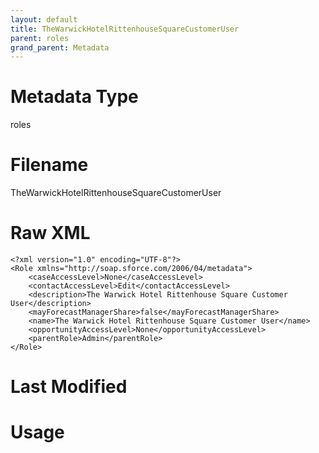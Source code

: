 ```yaml
---
layout: default
title: TheWarwickHotelRittenhouseSquareCustomerUser
parent: roles
grand_parent: Metadata
---
```

# Metadata Type
roles


# Filename 
TheWarwickHotelRittenhouseSquareCustomerUser


# Raw XML
```
<?xml version="1.0" encoding="UTF-8"?>
<Role xmlns="http://soap.sforce.com/2006/04/metadata">
    <caseAccessLevel>None</caseAccessLevel>
    <contactAccessLevel>Edit</contactAccessLevel>
    <description>The Warwick Hotel Rittenhouse Square Customer User</description>
    <mayForecastManagerShare>false</mayForecastManagerShare>
    <name>The Warwick Hotel Rittenhouse Square Customer User</name>
    <opportunityAccessLevel>None</opportunityAccessLevel>
    <parentRole>Admin</parentRole>
</Role>
```


# Last Modified


# Usage
